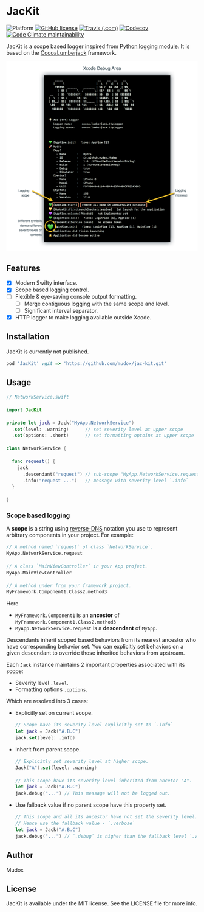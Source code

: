 # JacKit

![Platform](https://img.shields.io/badge/platform-ios-lightgrey.svg)
[![GitHub license](https://img.shields.io/github/license/mudox/jac-kit.svg)](https://github.com/mudox/jac-kit/blob/master/LICENSE)
[![Travis (.com)](https://img.shields.io/travis/com/mudox/jac-kit.svg)](https://travis-ci.com/mudox/jac-kit)
[![Codecov](https://img.shields.io/codecov/c/github/mudox/jac-kit.svg)](https://codecov.io/gh/mudox/mudox-kit)
[![Code Climate maintainability](https://img.shields.io/codeclimate/maintainability/mudox/jac-kit.svg)](https://codeclimate.com/github/mudox/jac-kit/maintainability)

JacKit is a scope based logger inspired from [Python logging module]. It is based on the [CocoaLumberjack] framework.

<p align="center">
  <img src="Asset/screenshot-project-start.png" width=747/>
</p>

## Features

- [x] Modern Swifty interface.
- [x] Scope based logging control.
- [ ] Flexible & eye-saving console output formatting.
    - [ ] Merge contiguous logging with the same scope and level.
    - [ ] Significant interval separator.
- [x] HTTP logger to make logging available outside Xcode.

## Installation

<!--JacKit is available through [CocoaPods](http://cocoapods.org). To install-->
<!--it, simply add the following line to your Podfile:-->

JacKit is currently not published.

```ruby
pod 'JacKit' :git => 'https://github.com/mudox/jac-kit.git'
```

## Usage

```swift
// NetworkService.swift

import JacKit

private let jack = Jack("MyApp.NetworkService")
  .set(level: .warning)      // set severity level at upper scope
  .set(options: .short)      // set formatting optoins at upper scope

class NetworkService {

  func request() {
    jack
      .descendant("request") // sub-scope "MyApp.NetworkService.request"
      .info("request ...")   // message with severity level `.info`
  }

}
```

### Scope based logging

A __scope__ is a string using [reverse-DNS] notation you use to represent
arbitrary components in your project. For example:

```swift
// A method named `request` of class `NetworkService`.
MyApp.NetworkService.request

// A class `MainViewController` in your App project.
MyApp.MainViewController

// A method under from your framework project.
MyFramework.Component1.Class2.method3
```

Here

- `MyFramework.Component1` is an **ancestor** of `MyFramework.Component1.Class2.method3`
- `MyApp.NetworkService.request` is a **descendant** of `MyApp`.

Descendants inherit scoped based behaviors from its nearest ancestor who have
corresponding behavior set. You can explicitly set behaviors on a given
descendant to override those inherited behaviors from upstream.

Each `Jack` instance maintains 2 important properties associated with its
scope:

- Severity level `.level`.
- Formatting options `.options`.

Which are resolved into 3 cases:

- Explicitly set on current scope.

  ```swift
  // Scope have its severity level explicitly set to `.info`
  let jack = Jack("A.B.C")
  jack.set(level: .info)
  ```

- Inherit from parent scope.

  ```swift
  // Explicitly set severity level at higher scope.
  Jack("A").set(level: .warning)

  // This scope have its severity level inherited from ancetor "A".
  let jack = Jack("A.B.C")
  jack.debug("...") // This message will not be logged out.
  ```

- Use fallback value if no parent scope have this property set.

  ```swift
  // This scope and all its ancestor have not set the severity level.
  // Hence use the fallback value - `.verbose`
  let jack = Jack("A.B.C")
  jack.debug("...") // `.debug` is higher than the fallback level `.verbose`, messge get logged out.
  ```

## Author

Mudox

## License

JacKit is available under the MIT license. See the LICENSE file for more info.

[CocoaLumberjack]: https://cocoalumberjack.github.io
[Python logging module]: https://docs.python.org/3/library/logging.html
[reverse-DNS]: https://en.wikipedia.org/wiki/Reverse_domain_name_notation
